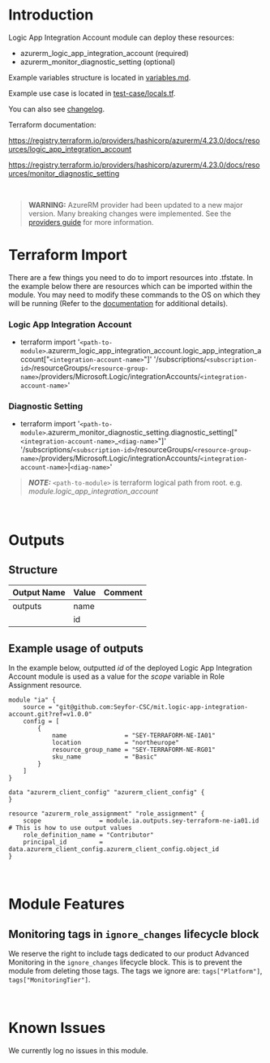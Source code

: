 # Introduction
Logic App Integration Account module can deploy these resources:
* azurerm_logic_app_integration_account (required)
* azurerm_monitor_diagnostic_setting (optional)

Example variables structure is located in [variables.md](variables.md).

Example use case is located in [test-case/locals.tf](test-case/locals.tf).

You can also see [changelog](CHANGELOG.md).

Terraform documentation:

https://registry.terraform.io/providers/hashicorp/azurerm/4.23.0/docs/resources/logic_app_integration_account

https://registry.terraform.io/providers/hashicorp/azurerm/4.23.0/docs/resources/monitor_diagnostic_setting

&nbsp;

> **WARNING:** AzureRM provider had been updated to a new major version. Many breaking changes were implemented. See the [providers guide](https://registry.terraform.io/providers/hashicorp/azurerm/latest/docs/guides/4.0-upgrade-guide) for more information.

# Terraform Import
There are a few things you need to do to import resources into .tfstate. In the example below there are resources which can be imported within the module. You may need to modify these commands to the OS on which they will be running (Refer to the [documentation](https://developer.hashicorp.com/terraform/cli/commands/import#example-import-into-resource-configured-with-for_each) for additional details).
### Logic App Integration Account
* terraform import '`<path-to-module>`.azurerm_logic_app_integration_account.logic_app_integration_account["`<integration-account-name>`"]' '/subscriptions/`<subscription-id>`/resourceGroups/`<resource-group-name>`/providers/Microsoft.Logic/integrationAccounts/`<integration-account-name>`'
### Diagnostic Setting
* terraform import '`<path-to-module>`.azurerm_monitor_diagnostic_setting.diagnostic_setting["`<integration-account-name>`_`<diag-name>`"]' '/subscriptions/`<subscription-id>`/resourceGroups/`<resource-group-name>`/providers/Microsoft.Logic/integrationAccounts/`<integration-account-name>`|`<diag-name>`'

 > **_NOTE:_** `<path-to-module>` is terraform logical path from root. e.g. _module.logic_app_integration_account_

&nbsp;

# Outputs
## Structure

| Output Name | Value | Comment |
| ----------- | ----- | ------- |
| outputs     | name  |         |
|             | id    |         |

## Example usage of outputs
In the example below, outputted _id_ of the deployed Logic App Integration Account module is used as a value for the _scope_ variable in Role Assignment resource.
```
module "ia" {
    source = "git@github.com:Seyfor-CSC/mit.logic-app-integration-account.git?ref=v1.0.0"
    config = [
        {
            name                = "SEY-TERRAFORM-NE-IA01"
            location            = "northeurope"
            resource_group_name = "SEY-TERRAFORM-NE-RG01"
            sku_name            = "Basic"
        }
    ]
}

data "azurerm_client_config" "azurerm_client_config" {
}

resource "azurerm_role_assignment" "role_assignment" {
    scope                = module.ia.outputs.sey-terraform-ne-ia01.id # This is how to use output values
    role_definition_name = "Contributor"
    principal_id         = data.azurerm_client_config.azurerm_client_config.object_id
}
```

&nbsp;

# Module Features
## Monitoring tags in `ignore_changes` lifecycle block
We reserve the right to include tags dedicated to our product Advanced Monitoring in the `ignore_changes` lifecycle block. This is to prevent the module from deleting those tags. The tags we ignore are: `tags["Platform"]`, `tags["MonitoringTier"]`.

&nbsp;  

# Known Issues
We currently log no issues in this module.